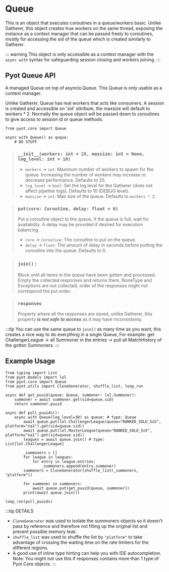 # Queue

This is an object that executes coroutines in a queue/workers basic. Unlike Gatherer, this object creates true workers on the same thread, exposing the instance as a context manager that can be passed freely to coroutines, mostly for accessing the sid of the queue which is created similarly to Gatherer.

::: warning
This object is only accessible as a context manager with the `async with` syntax for safeguarding session closing and workers joining.
:::

## Pyot Queue API
A managed Queue on top of asyncio.Queue. This Queue is only usable as a context manager.

Unlike Gatherer, Queue has real workers that acts like consumers.
A session is created and accessible on 'sid' attribute, the maxsize will default to workers * 2.
Normally the queue object will be passed down to coroutines to give access to session id or queue methods. 

```python{1}
from pyot.core import Queue

async with Queue() as quque:
    # DO STUFF
```

> ### `__init__(workers: int = 25, maxsize: int = None, log_level: int = 10)`
> - `workers` <Badge text="param" type="warning" vertical="middle"/> -> `int`: Maximum number of workers to spawn for the queue. Increasing the number of workers may increase or decrease performance. Defaults to 25.
> - `log_level` <Badge text="param" type="warning" vertical="middle"/> -> `bool`: Set the log level for the Gatherer (does not affect pipeline logs). Defaults to 10 (DEBUG level).
> - `maxsize` <Badge text="param" type="warning" vertical="middle"/> -> `int`: Max size of the queue. Defaults to `workers * 2`.

> ### `put(coro: Coroutine, delay: float = 0)` <Badge text="function" type="error" vertical="middle"/> <Badge text="awaitable" type="error" vertical="middle"/>
>Put a coroutine object to the queue, if the queue is full, wait for availability. A delay may be provided if desired for execution balancing.
> - `coro` <Badge text="param" type="warning" vertical="middle"/> -> `Coroutine`: The coroutine to put on the queue.
> - `delay` <Badge text="param" type="warning" vertical="middle"/> -> `float`: The amount of delay in seconds before putting the coroutine into the queue. Defaults to 0.

> ### `join()` <Badge text="function" type="error" vertical="middle"/> <Badge text="awaitable" type="error" vertical="middle"/>:
>Block until all items in the queue have been gotten and processed. Empty the collected responses and returns them. NoneType and Exceptions are not collected, order of the responses might not correspond the put order.

> ### `responses` <Badge text="property" type="error" vertical="middle"/>
> Property where all the responses are saved, unlike Gatherer, this property **_is not safe to access_** as it may have inconsistenty.

:::tip
You can use the same queue to `join()` as many time as you want, this creates a nice way to do everything in a single Queue, For example: get ChallengerLeague -> all Summoner in the entries -> pull all MatchHistory of the gotten Summoners.
:::

## Example Usage
```python{11,12,13,14,23,24}
from typing import List
from pyot.models import lol
from pyot.core import Queue
from pyot.utils import CloneGenerator, shuffle_list, loop_run

async def get_puuid(queue: Queue, summoner: lol.Summoner):
    summoner = await summoner.get(sid=queue.sid)
    return summoner.puuid

async def pull_puuids():
    async with Queue(log_level=30) as queue: # type: Queue
        await queue.put(lol.ChallengerLeague(queue="RANKED_SOLO_5x5", platform="na1").get(sid=queue.sid))
        await queue.put(lol.MasterLeague(queue="RANKED_SOLO_5x5", platform="na1").get(sid=queue.sid))
        leagues = await queue.join() # type: List[lol.ChallengerLeague]
        
        _summoners = []
        for league in leagues:
            for entry in league.entries:
                _summoners.append(entry.summoner)
        summoners = CloneGenerator(shuffle_list(_summoners, "platform"))

        for summoner in summoners:
            await queue.put(get_puuid(queue, summoner))
        print(await queue.join())

loop_run(pull_puuids)
```
:::tip DETAILS
* `CloneGenerator` was used to isolate the summoners objects so it doesn't pass by reference and therefore not filling up the original list and prevent possible memory leak.
* `shuffle_list` was used to shuffle the list by `"platform"` to take advantage of crossing the waiting time on the rate limiters for the different regions.
* A good use of inline type hinting can help you with IDE autocompletion. Note: You might not use this if responses contains more than 1 type of Pyot Core objects.
:::
